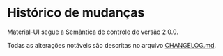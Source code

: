 # Histórico de mudanças

<p class="description">Material-UI segue a Semântica de controle de versão 2.0.0.</p>

Todas as alterações notáveis são descritas no arquivo [CHANGELOG.md](https://github.com/mui-org/material-ui/blob/HEAD/CHANGELOG.md).
